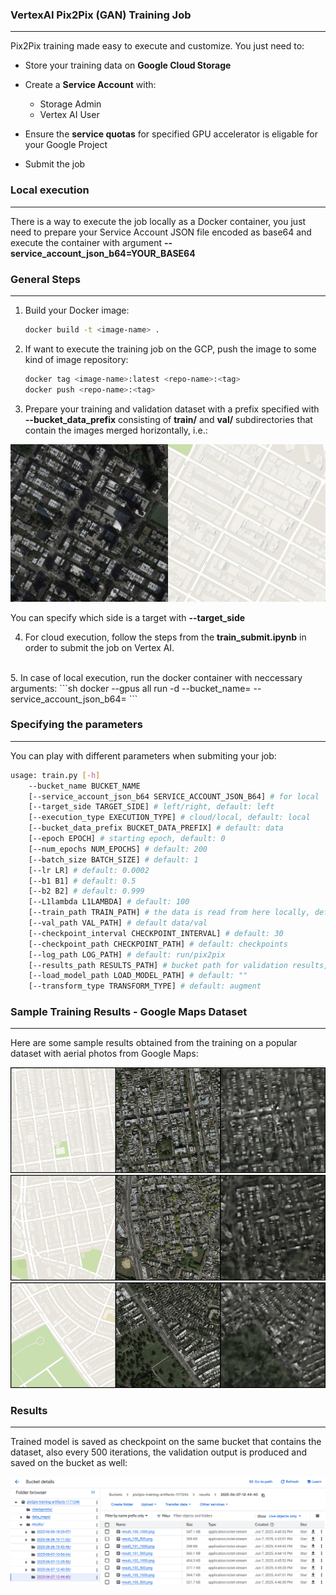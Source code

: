 ### VertexAI Pix2Pix (GAN) Training Job
---

Pix2Pix training made easy to execute and customize. You just need to:

- Store your training data on **Google Cloud Storage**
- Create a **Service Account** with:
    
    - Storage Admin
    - Vertex AI User

- Ensure the **service quotas** for specified GPU accelerator is eligable for your Google Project
- Submit the job

### Local execution
---

There is a way to execute the job locally as a Docker container, you just need to prepare your Service Account JSON file encoded as base64 and execute the container with argument **--service_account_json_b64=YOUR_BASE64**

### General Steps

--- 

1. Build your Docker image:
    ```sh
    docker build -t <image-name> .
    ```

2. If want to execute the training job on the GCP, push the image to some kind of image repository:
    ```sh
    docker tag <image-name>:latest <repo-name>:<tag>
    docker push <repo-name>:<tag>
    ```

3. Prepare your training and validation dataset with a prefix specified with **--bucket_data_prefix** consisting of **train/** and **val/** subdirectories that contain the images merged horizontally, i.e.:

<img src="images/sample_data.jpg">

You can specify which side is a target with **--target_side**
<br>

4. For cloud execution, follow the steps from the **train_submit.ipynb** in order to submit the job on Vertex AI.
<br>
5. In case of local execution, run the docker container with neccessary arguments:
    ```sh
    docker --gpus all run -d <image-name>
        --bucket_name=<bucket-name>
        --service_account_json_b64=<sa_json_b64>
    ```

### Specifying the parameters
---

You can play with different parameters when submiting your job:

```sh
usage: train.py [-h] 
    --bucket_name BUCKET_NAME
    [--service_account_json_b64 SERVICE_ACCOUNT_JSON_B64] # for local
    [--target_side TARGET_SIDE] # left/right, default: left
    [--execution_type EXECUTION_TYPE] # cloud/local, default: local
    [--bucket_data_prefix BUCKET_DATA_PREFIX] # default: data 
    [--epoch EPOCH] # starting epoch, default: 0
    [--num_epochs NUM_EPOCHS] # default: 200
    [--batch_size BATCH_SIZE] # default: 1
    [--lr LR] # default: 0.0002
    [--b1 B1] # default: 0.5
    [--b2 B2] # default: 0.999
    [--L1lambda L1LAMBDA] # default: 100
    [--train_path TRAIN_PATH] # the data is read from here locally, default: data/train
    [--val_path VAL_PATH] # default data/val
    [--checkpoint_interval CHECKPOINT_INTERVAL] # default: 30
    [--checkpoint_path CHECKPOINT_PATH] # default: checkpoints
    [--log_path LOG_PATH] # default: run/pix2pix
    [--results_path RESULTS_PATH] # bucket path for validation results, default: results/{dt.datetime.now().strftime('%Y-%m-%d-%H-%M-%S')}
    [--load_model_path LOAD_MODEL_PATH] # default: ""
    [--transform_type TRANSFORM_TYPE] # default: augment
```

### Sample Training Results - Google Maps Dataset
---

Here are some sample results obtained from the training on a popular dataset with aerial photos from Google Maps:

<img src="images/val1.png">

<img src="images/val2.png">

<img src="images/val3.png">


### Results
---

Trained model is saved as checkpoint on the same bucket that contains the dataset, also every 500 iterations, the validation output is produced and saved on the bucket as well:

<img src="images/logs.png">
